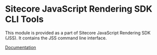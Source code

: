 # Sitecore JavaScript Rendering SDK CLI Tools

This module is provided as a part of Sitecore JavaScript Rendering SDK (JSS). It contains the JSS command line interface.

[Documentation](https://doc.sitecore.com/xp/en/developers/hd/200/sitecore-headless-development/sitecore-javascript-rendering-sdk-cli-tools.html)

